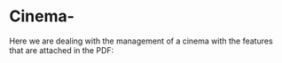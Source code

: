 # Cinema-
Here we are dealing with the management of a cinema with the features that are attached in the PDF:
